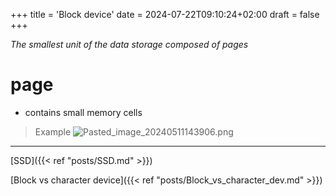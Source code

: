 +++
title = 'Block device'
date = 2024-07-22T09:10:24+02:00
draft = false
+++

*The smallest unit of the data storage composed of pages*
# page 
- contains small memory cells 

>Example
>![Pasted_image_20240511143906.png](/Notes/Pasted_image_20240511143906.png)

---
[SSD]({{< ref "posts/SSD.md" >}})

[Block vs character device]({{< ref "posts/Block_vs_character_dev.md" >}})

